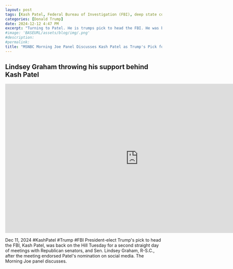 ```yaml
---
layout: post
tags: [Kash Patel, Federal Bureau of Investigation (FBI), deep state conspiracy, stolen election fallacy, politics]
categories: [Donald Trump]
date: 2024-12-12 4:47 PM
excerpt: "Turning to Patel. He is trumps pick to head the FBI. He was back on the hill yesterday for a second straight day of meetings. The meet with key republican senators Thom Tillis, Lindsey Graham and Mike Lee. All three have signaled they will support Patel’s nomination. Senator Graham posted this photo on social media after the meeting, endorsing Patel's nomination. Writing, he promised to get the FBI back on its original mission of protecting America. And with the days of the FBI leadership having their finger on the scale politically will be over. Was he going to arrest members of the press? Nothing. Because they didn't support the stop the still conspiracy theory. And put the shoe on the other foot. Can you imagine if Joe Biden biden, Barack Obama or someone else had nominated someone who said, we are going to arrest members of the media at Fox News or Newsmax over Democrats. Please pick locusts descending from the sky. We know exactly what happened."
#image: 'BASEURL/assets/blog/img/.png'
#description:
#permalink:
title: "MSNBC Morning Joe Panel Discusses Kash Patel as Trump's Pick for FBI Director"
---
```



## Lindsey Graham throwing his support behind Kash Patel

<iframe width="853" height="480" src="https://www.youtube.com/embed/Sc7rnWLKKA0" title="Lindsey Graham throwing his support behind Kash Patel" frameborder="0" allow="accelerometer; autoplay; clipboard-write; encrypted-media; gyroscope; picture-in-picture; web-share" referrerpolicy="strict-origin-when-cross-origin" allowfullscreen></iframe>

Dec 11, 2024 #KashPatel #Trump #FBI
President-elect Trump's pick to head the FBI, Kash Patel, was back on the Hill Tuesday for a second straight day of meetings with Republican senators, and Sen. Lindsey Graham, R-S.C., after the meeting endorsed Patel's nomination on social media. The Morning Joe panel discusses.
